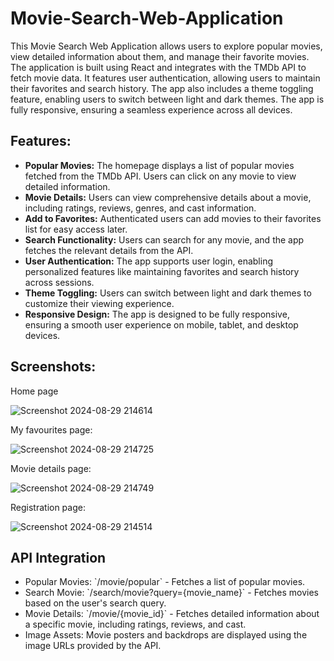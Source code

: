 # Movie-Search-Web-Application
<p>This Movie Search Web Application allows users to explore popular movies, view detailed information about them, and manage their favorite movies. The application is built using React and integrates with the TMDb API to fetch movie data. It features user authentication, allowing users to maintain their favorites and search history. The app also includes a theme toggling feature, enabling users to switch between light and dark themes. The app is fully responsive, ensuring a seamless experience across all devices.</p>
<h2>Features:</h2>
<ul>
  <li><b>Popular Movies:</b> The homepage displays a list of popular movies fetched from the TMDb API. Users can click on any movie to view detailed information.</li>
  <li><b>Movie Details:</b> Users can view comprehensive details about a movie, including ratings, reviews, genres, and cast information.</li>
  <li><b>Add to Favorites:</b> Authenticated users can add movies to their favorites list for easy access later.</li>
  <li><b>Search Functionality:</b> Users can search for any movie, and the app fetches the relevant details from the API.</li>
  <li><b>User Authentication:</b> The app supports user login, enabling personalized features like maintaining favorites and search history across sessions.</li>
  <li><b>Theme Toggling:</b> Users can switch between light and dark themes to customize their viewing experience.</li>
  <li><b>Responsive Design:</b> The app is designed to be fully responsive, ensuring a smooth user experience on mobile, tablet, and desktop devices.</li>
</ul>
<h2>Screenshots:</h2>

<p>Home page</p>

![Screenshot 2024-08-29 214614](https://github.com/user-attachments/assets/ea0b8c48-17e4-4147-9bac-e3b6fae5801a)

<p>My favourites page:</p>

![Screenshot 2024-08-29 214725](https://github.com/user-attachments/assets/8a10ff44-9364-47d9-ad91-6be1a931f602)

<p>Movie details page:</p>

![Screenshot 2024-08-29 214749](https://github.com/user-attachments/assets/0922749a-0e5d-451e-9d04-67b295e94ccf)


<p>Registration page:</p>

![Screenshot 2024-08-29 214514](https://github.com/user-attachments/assets/201217b2-9308-4d43-83cc-fe81bbcec79a)

<h2>API Integration</h2>
<ul>
  <li>Popular Movies: `/movie/popular` - Fetches a list of popular movies.</li>
  <li>Search Movie: `/search/movie?query={movie_name}` - Fetches movies based on the user's search query.</li>
  <li>Movie Details: `/movie/{movie_id}` - Fetches detailed information about a specific movie, including ratings, reviews, and cast.</li>
  <li>Image Assets: Movie posters and backdrops are displayed using the image URLs provided by the API.</li>
</ul>


